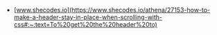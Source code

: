 * [www.shecodes.io](https://www.shecodes.io/athena/27153-how-to-make-a-header-stay-in-place-when-scrolling-with-css#:~:text=To%20get%20the%20header%20to)
